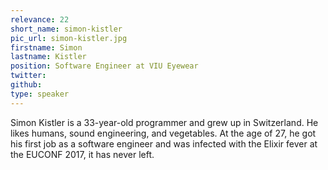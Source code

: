 ```yaml
---
relevance: 22
short_name: simon-kistler
pic_url: simon-kistler.jpg
firstname: Simon
lastname: Kistler
position: Software Engineer at VIU Eyewear
twitter:
github:
type: speaker
---
```


<p>Simon Kistler is a 33-year-old programmer and grew up in Switzerland. He likes humans, sound engineering, and vegetables. At the age of 27, he got his first job as a software engineer and was infected with the Elixir fever at the EUCONF 2017, it has never left. </p>

